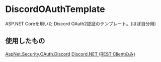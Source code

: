 # DiscordOAuthTemplate
ASP.NET Coreを用いた Discord OAuth2認証のテンプレート。(ほぼ自分用)

## 使用したもの
[AspNet.Security.OAuth.Discord](https://www.nuget.org/packages/AspNet.Security.OAuth.Discord/)
[Discord.NET (REST Clientのみ)](https://www.nuget.org/packages/Discord.Net/)
